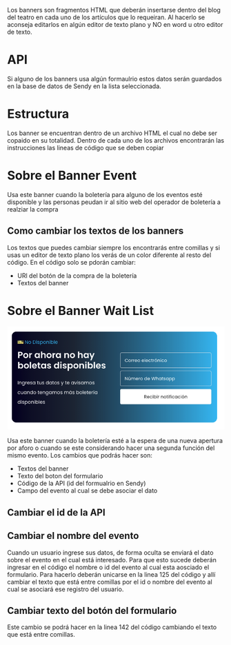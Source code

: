 Los banners son fragmentos HTML que deberán insertarse dentro del blog del teatro en cada uno de los artículos que lo requeiran. Al hacerlo se aconseja editarlos en algún editor de texto plano y NO en word u otro editor de texto.

# API
Si alguno de los banners usa algún formaulrio estos datos serán guardados en la base de datos de Sendy en la lista seleccionada.

# Estructura
Los banner se encuentran dentro de un archivo HTML el cual no debe ser copaido en su totalidad. Dentro de cada uno de los archivos encontrarán las instrucciones las lineas de código que se deben copiar

# Sobre el Banner Event
Usa este banner cuando la boletería para alguno de los eventos esté disponible y las personas peudan ir al sitio web del operador de boletería a realziar la compra

## Como cambiar los textos de los banners
Los textos que puedes cambiar siempre los encontrarás entre comillas y si usas un editor de texto plano los verás de un color diferente al resto del código. En el código solo se pdorán cambiar:
* URl del botón de la compra de la boletería
* Textos del banner

# Sobre el Banner Wait List
![banner-1](https://github.com/teatro-santander/blog_banners/blob/master/img-examples/Screen%20Shot%202021-07-16%20at%2015.40.28.png)

Usa este banner cuando la boletería esté a la espera de una nueva apertura por aforo o cuando se este considerando hacer una segunda función del mismo evento. Los cambios que podrás hacer son: 
* Textos del banner
* Texto del boton del formulario
* Código de la API (id del formualrio en Sendy)
* Campo del evento al cual se debe asociar el dato

## Cambiar el id de la API

## Cambiar el nombre del evento
Cuando un usuario ingrese sus datos, de forma oculta se enviará el dato sobre el evento en el cual está interesado. Para que esto sucede deberán ingresar en el código el nombre o id del evento al cual esta aosciado el formulario. Para hacerlo deberán unicarse en la linea 125 del código y allí cambiar el texto que está entre comillas por el id o nombre del evento al cual se asociará ese registro del usuario.

## Cambiar texto del botón del formulario
Este cambio se podrá hacer en la linea 142 del código cambiando el texto que está entre comillas. 
